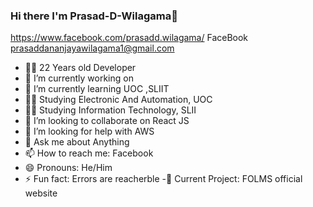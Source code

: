 ### Hi there I'm Prasad-D-Wilagama👋
https://www.facebook.com/prasadd.wilagama/ FaceBook  prasaddananjayawilagama1@gmail.com

- 👨‍💻 22 Years old Developer
- 🔭 I’m currently working on 
- 🌱 I’m currently learning UOC ,SLIIT
- 👨‍🎓 Studying Electronic And Automation, UOC
- 👨‍🎓 Studying Information Technology, SLII
- 👯 I’m looking to collaborate on React JS
- 🤔 I’m looking for help with AWS
- 💬 Ask me about Anything
- 📫 How to reach me: Facebook
- 😄 Pronouns: He/Him
- ⚡ Fun fact: Errors are reacherble 
-🚧 Current Project: FOLMS official website

